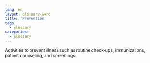 ```yaml
---
lang: en
layout: glossary-word
title: 'Prevention'
tags:
  - glossary
categories:
  - glossary
---
```

Activities to prevent illness such as routine check-ups, immunizations, patient counseling, and screenings.

<script>$('#header .btn-lang').remove();</script>
